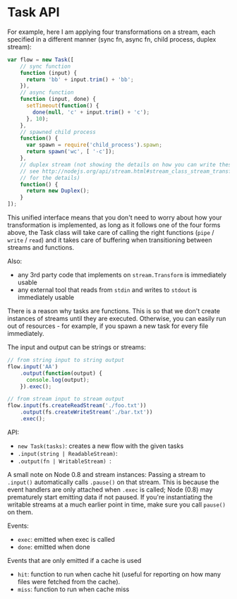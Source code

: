 # Task API

For example, here I am applying four transformations on a stream, each specified in a different manner (sync fn, async fn, child process, duplex stream):

````javascript
var flow = new Task([
    // sync function
    function (input) {
      return 'bb' + input.trim() + 'bb';
    }),
    // async function
    function (input, done) {
      setTimeout(function() {
        done(null, 'c' + input.trim() + 'c');
      }, 10);
    },
    // spawned child process
    function() {
      var spawn = require('child_process').spawn;
      return spawn('wc', [ '-c']);
    },
    // duplex stream (not showing the details on how you can write these;
    // see http://nodejs.org/api/stream.html#stream_class_stream_transform
    // for the details)
    function() {
      return new Duplex();
    }
]);
````

This unified interface means that you don't need to worry about how your transformation is implemented, as long as it follows one of the four forms above, the Task class will take care of calling the right functions (`pipe` / `write` / `read`) and it takes care of buffering when transitioning between streams and functions.

Also:

- any 3rd party code that implements on `stream.Transform` is immediately usable
- any external tool that reads from `stdin` and writes to `stdout` is immediately usable

There is a reason why tasks are functions. This is so that we don't create instances of streams until they are executed. Otherwise, you can easily run out of resources - for example, if you spawn a new task for every file immediately.

The input and output can be strings or streams:

````javascript
// from string input to string output
flow.input('AA')
    .output(function(output) {
      console.log(output);
    }).exec();

// from stream input to stream output
flow.input(fs.createReadStream('./foo.txt'))
    .output(fs.createWriteStream('./bar.txt'))
    .exec();
````

API:

- `new Task(tasks)`: creates a new flow with the given tasks
- `.input(string | ReadableStream)`:
- `.output(fn | WritableStream) `:

A small note on Node 0.8 and stream instances: Passing a stream to `.input()` automatically calls `.pause()` on that stream. This is because the event handlers are only attached when `.exec` is called; Node (0.8) may prematurely start emitting data if not paused. If you're instantiating the writable streams at a much earlier point in time, make sure you call `pause()` on them.

Events:

- `exec`: emitted when exec is called
- `done`: emitted when done

Events that are only emitted if a cache is used

- `hit`: function to run when cache hit (useful for reporting on how many files were fetched from the cache).
- `miss`: function to run when cache miss

